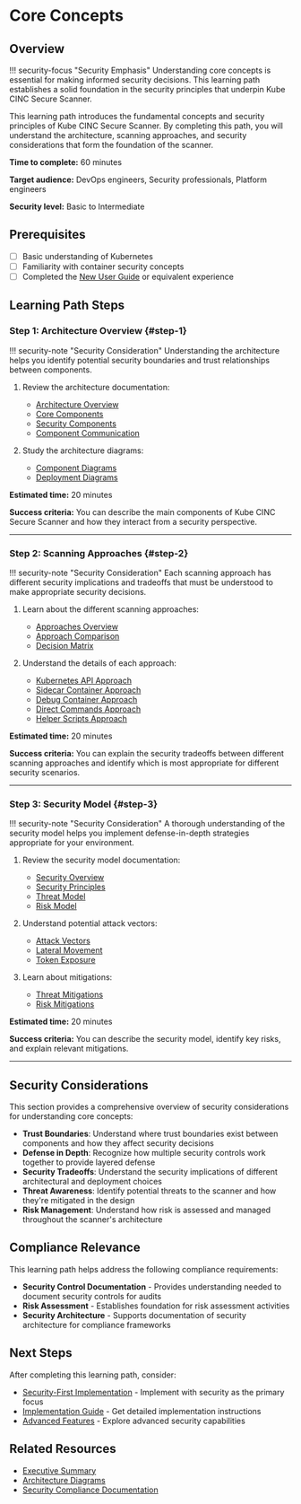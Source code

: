 # Core Concepts

## Overview

!!! security-focus "Security Emphasis"
    Understanding core concepts is essential for making informed security decisions. This learning path establishes a solid foundation in the security principles that underpin Kube CINC Secure Scanner.

This learning path introduces the fundamental concepts and security principles of Kube CINC Secure Scanner. By completing this path, you will understand the architecture, scanning approaches, and security considerations that form the foundation of the scanner.

**Time to complete:** 60 minutes

**Target audience:** DevOps engineers, Security professionals, Platform engineers

**Security level:** Basic to Intermediate

## Prerequisites

- [ ] Basic understanding of Kubernetes
- [ ] Familiarity with container security concepts
- [ ] Completed the [New User Guide](new-users.md) or equivalent experience

## Learning Path Steps

### Step 1: Architecture Overview {#step-1}

!!! security-note "Security Consideration"
    Understanding the architecture helps you identify potential security boundaries and trust relationships between components.

1. Review the architecture documentation:
   - [Architecture Overview](../architecture/index.md)
   - [Core Components](../architecture/components/core-components.md)
   - [Security Components](../architecture/components/security-components.md)
   - [Component Communication](../architecture/components/communication.md)

2. Study the architecture diagrams:
   - [Component Diagrams](../architecture/diagrams/component-diagrams.md)
   - [Deployment Diagrams](../architecture/diagrams/deployment-diagrams.md)

**Estimated time:** 20 minutes

**Success criteria:** You can describe the main components of Kube CINC Secure Scanner and how they interact from a security perspective.

---

### Step 2: Scanning Approaches {#step-2}

!!! security-note "Security Consideration"
    Each scanning approach has different security implications and tradeoffs that must be understood to make appropriate security decisions.

1. Learn about the different scanning approaches:
   - [Approaches Overview](../approaches/index.md)
   - [Approach Comparison](../approaches/comparison.md)
   - [Decision Matrix](../approaches/decision-matrix.md)

2. Understand the details of each approach:
   - [Kubernetes API Approach](../approaches/kubernetes-api/index.md)
   - [Sidecar Container Approach](../approaches/sidecar-container/index.md)
   - [Debug Container Approach](../approaches/debug-container/index.md)
   - [Direct Commands Approach](../approaches/direct-commands.md)
   - [Helper Scripts Approach](../approaches/helper-scripts/index.md)

**Estimated time:** 20 minutes

**Success criteria:** You can explain the security tradeoffs between different scanning approaches and identify which is most appropriate for different security scenarios.

---

### Step 3: Security Model {#step-3}

!!! security-note "Security Consideration"
    A thorough understanding of the security model helps you implement defense-in-depth strategies appropriate for your environment.

1. Review the security model documentation:
   - [Security Overview](../security/index.md)
   - [Security Principles](../security/principles/index.md)
   - [Threat Model](../security/threat-model/index.md)
   - [Risk Model](../security/risk/model.md)

2. Understand potential attack vectors:
   - [Attack Vectors](../security/threat-model/attack-vectors.md)
   - [Lateral Movement](../security/threat-model/lateral-movement.md)
   - [Token Exposure](../security/threat-model/token-exposure.md)

3. Learn about mitigations:
   - [Threat Mitigations](../security/threat-model/threat-mitigations.md)
   - [Risk Mitigations](../security/risk/mitigations.md)

**Estimated time:** 20 minutes

**Success criteria:** You can describe the security model, identify key risks, and explain relevant mitigations.

---

## Security Considerations

This section provides a comprehensive overview of security considerations for understanding core concepts:

- **Trust Boundaries**: Understand where trust boundaries exist between components and how they affect security decisions
- **Defense in Depth**: Recognize how multiple security controls work together to provide layered defense
- **Security Tradeoffs**: Understand the security implications of different architectural and deployment choices
- **Threat Awareness**: Identify potential threats to the scanner and how they're mitigated in the design
- **Risk Management**: Understand how risk is assessed and managed throughout the scanner's architecture

## Compliance Relevance

This learning path helps address the following compliance requirements:

- **Security Control Documentation** - Provides understanding needed to document security controls for audits
- **Risk Assessment** - Establishes foundation for risk assessment activities
- **Security Architecture** - Supports documentation of security architecture for compliance frameworks

## Next Steps

After completing this learning path, consider:

- [Security-First Implementation](security-first.md) - Implement with security as the primary focus
- [Implementation Guide](implementation.md) - Get detailed implementation instructions
- [Advanced Features](advanced-features.md) - Explore advanced security capabilities

## Related Resources

- [Executive Summary](../overview/executive-summary.md)
- [Architecture Diagrams](../architecture/diagrams/index.md)
- [Security Compliance Documentation](../security/compliance/index.md)
